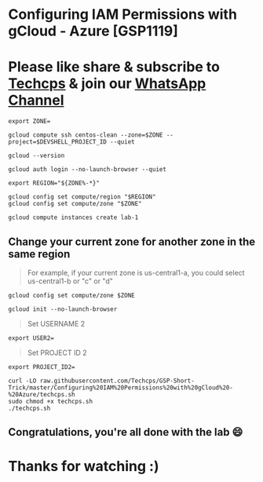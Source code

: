 
# Configuring IAM Permissions with gCloud - Azure [GSP1119]

# Please like share & subscribe to [Techcps](https://www.youtube.com/@techcps) & join our [WhatsApp Channel](https://whatsapp.com/channel/0029Va9nne147XeIFkXYv71A)


```
export ZONE=
```

```
gcloud compute ssh centos-clean --zone=$ZONE --project=$DEVSHELL_PROJECT_ID --quiet

gcloud --version

gcloud auth login --no-launch-browser --quiet

export REGION="${ZONE%-*}"

gcloud config set compute/region "$REGION"
gcloud config set compute/zone "$ZONE"

gcloud compute instances create lab-1
```

## Change your current zone for another zone in the same region
>  For example, if your current zone is us-central1-a, you could select us-central1-b or "c" or "d"


```
gcloud config set compute/zone $ZONE
```

```
gcloud init --no-launch-browser
```

> Set USERNAME 2
```
export USER2=
```

> Set PROJECT ID 2
```
export PROJECT_ID2=
```

```
curl -LO raw.githubusercontent.com/Techcps/GSP-Short-Trick/master/Configuring%20IAM%20Permissions%20with%20gCloud%20-%20Azure/techcps.sh
sudo chmod +x techcps.sh
./techcps.sh
```


## Congratulations, you're all done with the lab 😄

# Thanks for watching :)

